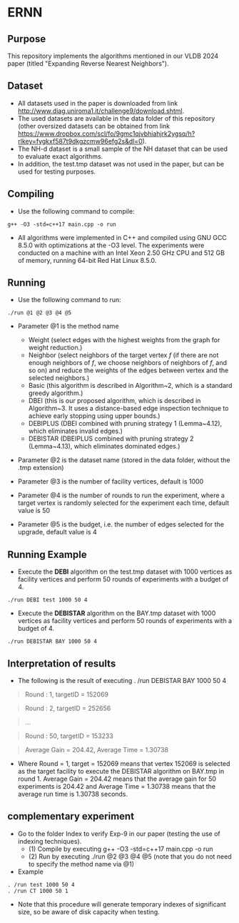 # ERNN

## Purpose

This repository implements the algorithms mentioned in our VLDB 2024 paper (titled "Expanding Reverse Nearest Neighbors").

## Dataset

- All datasets used in the paper is downloaded from link http://www.diag.uniroma1.it/challenge9/download.shtml.
- The used datasets are available in the data folder of this repository (other oversized datasets can be obtained from link https://www.dropbox.com/scl/fo/9gmc1qjvbhiahjrk2ygsq/h?rlkey=fygkxf587t9dkgzcmw96efg2s&dl=0).
- The NH-d dataset is a small sample of the NH dataset that can be used to evaluate exact algorithms.
- In addition, the test.tmp dataset was not used in the paper, but can be used for testing purposes.

## Compiling

- Use the following command to compile:
```
g++ -O3 -std=c++17 main.cpp -o run
```
- All algorithms were implemented in C++ and compiled using GNU GCC 8.5.0 with optimizations at the -O3 level. 
The experiments were conducted on a machine with an Intel Xeon 2.50 GHz CPU and 512 GB of memory, running 64-bit Red Hat Linux 8.5.0.

## Running

- Use the following command to run:
```
./run @1 @2 @3 @4 @5
```
  - Parameter @1 is the method name
    - Weight (select edges with the highest weights from the graph for weight reduction.)
    - Neighbor (select neighbors of the target vertex $f$ (if there are not enough neighbors of $f$, we choose neighbors of neighbors of $f$, and so on) and reduce the weights of the edges between vertex and the selected neighbors.)
    - Basic (this algorithm is described in Algorithm~2, which is a standard greedy algorithm.)
    - DBEI (this is our proposed algorithm, which is described in Algorithm~3. It uses a distance-based edge inspection technique to achieve early stopping using upper bounds.)
    - DEBIPLUS (DBEI combined with pruning strategy 1 (Lemma~4.12), which eliminates invalid edges.)
    - DEBISTAR (DBEIPLUS combined with pruning strategy 2 (Lemma~4.13), which eliminates dominated edges.)

  - Parameter @2 is the dataset name (stored in the data folder, without the .tmp extension)
  - Parameter @3 is the number of facility vertices, default is 1000
  - Parameter @4 is the number of rounds to run the experiment, where a target vertex is randomly selected for the experiment each time, default value is 50
  - Parameter @5 is the budget, i.e. the number of edges selected for the upgrade, default value is 4

## Running Example
- Execute the **DEBI** algorithm on the test.tmp dataset with 1000 vertices as facility vertices and perform 50 rounds of experiments with a budget of 4. 
```
./run DEBI test 1000 50 4
```
- Execute the **DEBISTAR** algorithm on the BAY.tmp dataset with 1000 vertices as facility vertices and perform 50 rounds of experiments with a budget of 4. 
```
./run DEBISTAR BAY 1000 50 4
```

## Interpretation of results

- The following is the result of executing . /run DEBISTAR BAY 1000 50 4

> Round : 1, targetID = 152069

> Round : 2, targetID = 252656

> ...

> Round : 50, targetID = 153233

> Average Gain = 204.42, Average Time = 1.30738

- Where Round = 1, target = 152069 means that vertex 152069 is selected as the target facility to execute the DEBISTAR algorithm on BAY.tmp in round 1. Average Gain = 204.42 means that the average gain for 50 experiments is 204.42 and Average Time = 1.30738 means that the average run time is 1.30738 seconds.

## complementary experiment
- Go to the folder Index to verify Exp-9 in our paper (testing the use of indexing techniques).
  - (1) Compile by executing g++ -O3 -std=c++17 main.cpp -o run
  - (2) Run by executing ./run @2 @3 @4 @5 (note that you do not need to specify the method name via @1)
- Example
```
. /run test 1000 50 4
. /run CT 1000 50 1
```
- Note that this procedure will generate temporary indexes of significant size, so be aware of disk capacity when testing.














